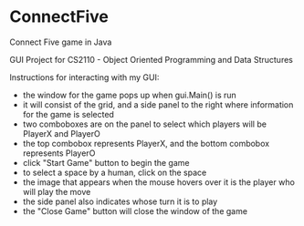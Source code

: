 # ConnectFive
Connect Five game in Java

GUI Project for CS2110 - Object Oriented Programming and Data Structures

Instructions for interacting with my GUI:
- the window for the game pops up when gui.Main() is run
- it will consist of the grid, and a side panel to the right where information for the game is selected
- two comboboxes are on the panel to select which players will be PlayerX and PlayerO
- the top combobox represents PlayerX, and the bottom combobox represents PlayerO
- click "Start Game" button to begin the game
- to select a space by a human, click on the space
- the image that appears when the mouse hovers over it is the player who will play the move
- the side panel also indicates whose turn it is to play
- the "Close Game" button will close the window of the game

